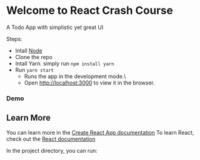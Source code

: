# Welcome to React Crash Course
A Todo App with simplistic yet great UI

Steps:
* Intall [Node](https://nodejs.org/en/download/)
* Clone the repo
* Intall Yarn. simply run `npm install yarn`
* Run `yarn start`
  * Runs the app in the development mode.\
  * Open [http://localhost:3000](http://localhost:3000) to view it in the browser.

### Demo



## Learn More
You can learn more in the [Create React App documentation](https://facebook.github.io/create-react-app/docs/getting-started)
To learn React, check out the [React documentation](https://reactjs.org/)

In the project directory, you can run:
